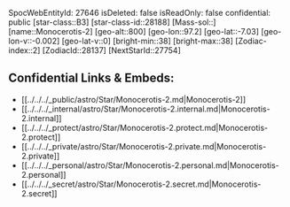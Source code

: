 ﻿---
location: [-7.03,-97.2,800]
type: Star
tags:
- astro/Star

---
SpocWebEntityId: 27646
isDeleted: false
isReadOnly: false
confidential: public
[star-class::B3]
[star-class-id::28188]
[Mass-sol::]
[name::Monocerotis-2]
[geo-alt::800]
[geo-lon::97.2]
[geo-lat::-7.03]
[geo-lon-v::-0.002]
[geo-lat-v::0]
[bright-min::38]
[bright-max::38]
[Zodiac-index::2]
[ZodiacId::28137]
[NextStarId::27754]



## Confidential Links & Embeds: 
- [[../../../_public/astro/Star/Monocerotis-2.md|Monocerotis-2]] 
- [[../../../_internal/astro/Star/Monocerotis-2.internal.md|Monocerotis-2.internal]] 
- [[../../../_protect/astro/Star/Monocerotis-2.protect.md|Monocerotis-2.protect]] 
- [[../../../_private/astro/Star/Monocerotis-2.private.md|Monocerotis-2.private]] 
- [[../../../_personal/astro/Star/Monocerotis-2.personal.md|Monocerotis-2.personal]] 
- [[../../../_secret/astro/Star/Monocerotis-2.secret.md|Monocerotis-2.secret]] 
